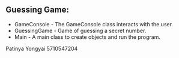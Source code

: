 ## Guessing Game:

* GameConsole - The GameConsole class interacts with the user.
* GuessingGame - Game of guessing a secret number.
* Main - A main class to create objects and run the program.



Patinya Yongyai 5710547204
